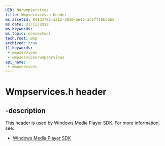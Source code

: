 ```yaml
---
UID: NA:wmpservices
title: Wmpservices.h header
ms.assetid: 941d3782-a212-301e-ae15-ab2ff18b55bd
ms.date: 01/11/2019
ms.keywords: 
ms.topic: conceptual
tech.root: wmp
archived: true
f1_keywords:
 - wmpservices
 - wmpservices/wmpservices
api_name:
 - wmpservices
---
```


# Wmpservices.h header


## -description

This header is used by Windows Media Player SDK. For more information, see:

- [Windows Media Player SDK](../_wmp/index.md)

